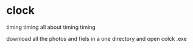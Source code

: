# clock
timing timing all about timing timing








download all the photos and fiels in a one directory and open colck .exe
